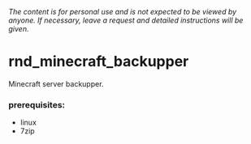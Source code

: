 *The content is for personal use and is not expected to be viewed by anyone. If necessary, leave a request and detailed instructions will be given.*

# rnd_minecraft_backupper

Minecraft server backupper.

### prerequisites:
- linux
- 7zip
